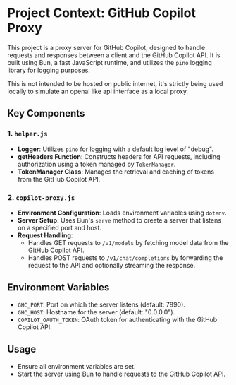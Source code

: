 # Project Context: GitHub Copilot Proxy

This project is a proxy server for GitHub Copilot, designed to handle requests and responses between a client and the GitHub Copilot API. It is built using Bun, a fast JavaScript runtime, and utilizes the `pino` logging library for logging purposes.

This is not intended to be hosted on public internet, it's strictly being used locally to simulate an openai like api interface as a local proxy.

## Key Components

### 1. `helper.js`

- **Logger**: Utilizes `pino` for logging with a default log level of "debug".
- **getHeaders Function**: Constructs headers for API requests, including authorization using a token managed by `TokenManager`.
- **TokenManager Class**: Manages the retrieval and caching of tokens from the GitHub Copilot API.

### 2. `copilot-proxy.js`

- **Environment Configuration**: Loads environment variables using `dotenv`.
- **Server Setup**: Uses Bun's `serve` method to create a server that listens on a specified port and host.
- **Request Handling**:
  - Handles GET requests to `/v1/models` by fetching model data from the GitHub Copilot API.
  - Handles POST requests to `/v1/chat/completions` by forwarding the request to the API and optionally streaming the response.

## Environment Variables

- `GHC_PORT`: Port on which the server listens (default: 7890).
- `GHC_HOST`: Hostname for the server (default: "0.0.0.0").
- `COPILOT_OAUTH_TOKEN`: OAuth token for authenticating with the GitHub Copilot API.

## Usage

- Ensure all environment variables are set.
- Start the server using Bun to handle requests to the GitHub Copilot API.
